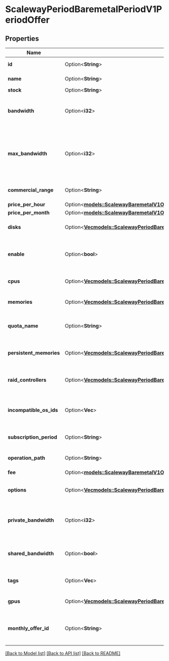 # ScalewayPeriodBaremetalPeriodV1PeriodOffer

## Properties

Name | Type | Description | Notes
------------ | ------------- | ------------- | -------------
**id** | Option<**String**> | ID of the offer. | [optional]
**name** | Option<**String**> | Name of the offer. | [optional]
**stock** | Option<**String**> | Stock level. | [optional][default to Empty]
**bandwidth** | Option<**i32**> | Public bandwidth available (in bits/s) with the offer. | [optional]
**max_bandwidth** | Option<**i32**> | Maximum public bandwidth available (in bits/s) depending on available options. | [optional]
**commercial_range** | Option<**String**> | Commercial range of the offer. | [optional]
**price_per_hour** | Option<[**models::ScalewayBaremetalV1OfferPricePerHour**](scaleway_baremetal_v1_Offer_price_per_hour.md)> |  | [optional]
**price_per_month** | Option<[**models::ScalewayBaremetalV1OfferPricePerMonth**](scaleway_baremetal_v1_Offer_price_per_month.md)> |  | [optional]
**disks** | Option<[**Vec<models::ScalewayPeriodBaremetalPeriodV1PeriodDisk>**](scaleway.baremetal.v1.Disk.md)> | Disks specifications of the offer. | [optional]
**enable** | Option<**bool**> | Defines whether the offer is currently available. | [optional]
**cpus** | Option<[**Vec<models::ScalewayPeriodBaremetalPeriodV1PeriodCpu>**](scaleway.baremetal.v1.CPU.md)> | CPU specifications of the offer. | [optional]
**memories** | Option<[**Vec<models::ScalewayPeriodBaremetalPeriodV1PeriodMemory>**](scaleway.baremetal.v1.Memory.md)> | Memory specifications of the offer. | [optional]
**quota_name** | Option<**String**> | Name of the quota associated to the offer. | [optional]
**persistent_memories** | Option<[**Vec<models::ScalewayPeriodBaremetalPeriodV1PeriodPersistentMemory>**](scaleway.baremetal.v1.PersistentMemory.md)> | Persistent memory specifications of the offer. | [optional]
**raid_controllers** | Option<[**Vec<models::ScalewayPeriodBaremetalPeriodV1PeriodRaidController>**](scaleway.baremetal.v1.RaidController.md)> | Raid controller specifications of the offer. | [optional]
**incompatible_os_ids** | Option<**Vec<String>**> | Array of OS images IDs incompatible with the server. | [optional]
**subscription_period** | Option<**String**> | Period of subscription for the offer. | [optional][default to UnknownSubscriptionPeriod]
**operation_path** | Option<**String**> | Operation path of the service. | [optional]
**fee** | Option<[**models::ScalewayBaremetalV1OfferFee**](scaleway_baremetal_v1_Offer_fee.md)> |  | [optional]
**options** | Option<[**Vec<models::ScalewayPeriodBaremetalPeriodV1PeriodOfferPeriodOptionOffer>**](scaleway.baremetal.v1.Offer.OptionOffer.md)> | Available options for customization of the server. | [optional]
**private_bandwidth** | Option<**i32**> | Private bandwidth available in bits/s with the offer. | [optional]
**shared_bandwidth** | Option<**bool**> | Defines whether the offer's bandwidth is shared or not. | [optional]
**tags** | Option<**Vec<String>**> | Array of tags attached to the offer. | [optional]
**gpus** | Option<[**Vec<models::ScalewayPeriodBaremetalPeriodV1PeriodGpu>**](scaleway.baremetal.v1.GPU.md)> | GPU specifications of the offer. | [optional]
**monthly_offer_id** | Option<**String**> | Exist only for hourly offers, to migrate to the monthly offer. | [optional]

[[Back to Model list]](../README.md#documentation-for-models) [[Back to API list]](../README.md#documentation-for-api-endpoints) [[Back to README]](../README.md)


